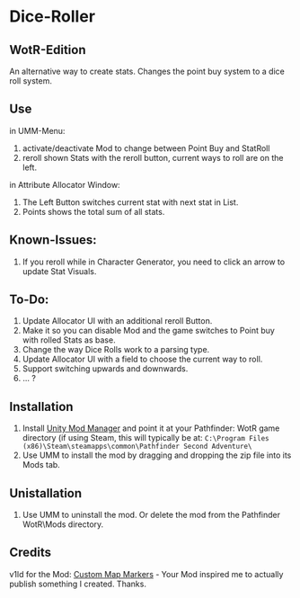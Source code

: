 Dice-Roller
===
WotR-Edition
----

An alternative way to create stats. Changes the point buy system to a dice roll system.

Use
----
in UMM-Menu:
1. activate/deactivate Mod to change between Point Buy and StatRoll 
2. reroll shown Stats with the reroll button, current ways to roll are on the left.

in Attribute Allocator Window:
1. The Left Button switches current stat with next stat in List.
2. Points shows the total sum of all stats.

Known-Issues:
----
1. If you reroll while in Character Generator, you need to click an arrow to update Stat Visuals.

To-Do:
----
1. Update Allocator UI with an additional reroll Button.
2. Make it so you can disable Mod and the game switches to Point buy with rolled Stats as base.
3. Change the way Dice Rolls work to a parsing type.
4. Update Allocator UI with a field to choose the current way to roll.
5. Support switching upwards and downwards.
6. ... ?

Installation
----
1. Install [Unity Mod Manager](https://www.nexusmods.com/site/mods/21) and point it at your Pathfinder: WotR game directory (if using Steam, this will typically be at: `C:\Program Files (x86)\Steam\steamapps\common\Pathfinder Second Adventure\`
2. Use UMM to install the mod by dragging and dropping the zip file into its Mods tab.

Unistallation
----
1. Use UMM to uninstall the mod.  Or delete the mod from the Pathfinder WotR\Mods directory.

Credits
----
v1ld for the Mod: [Custom Map Markers](https://www.nexusmods.com/pathfinderkingmaker/mods/131) - Your Mod inspired me to actually publish something I created. Thanks.